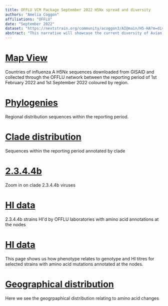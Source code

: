 ```yaml
---
title: OFFLU VCM Package September 2022 H5Nx spread and diversity
authors: "Amelia Coggon"
affiliations: "OFFLU"
date: "September 2022"
dataset: "https://nextstrain.org/community/acoggon3/AI@main/H5-HA?m=div"
abstract: "This narrative will showcase the current diversity of Avian influenza H5Nx viruses using sequences kindly shared by OFFLU and downloaded from GISAID (1st january 2022 - 1st september 2022. Only sequences within the reporting period of 1st February 2022 - 1st September 2022 are coloured by region and shown on the map."
---
```


# [Map View](https://nextstrain.org/community/acoggon3/AI@main/H5-HA?d=map&f_region=Africa,Americas,EastAsia,SouthAsia,centraleurope,easterneurope,southeastasia,westerneurope&m=div&p=full)

Countries of influenza A H5Nx sequences downloaded from GISAID and collected through the OFFLU network between the reporting period of 1st February 2022 and 1st September 2022 coloured by region.

# [Phylogenies](https://nextstrain.org/community/acoggon3/AI@main/H5-HA?d=tree&f_region=Africa,Americas,EastAsia,SouthAsia,centraleurope,easterneurope,southeastasia,westerneurope&m=div&p=full)

Regional distribution sequences within the reporting period.

# [Clade distribution](https://nextstrain.org/community/acoggon3/AI@main/H5-HA?c=clade&d=tree&f_region=Africa,Americas,EastAsia,SouthAsia,centraleurope,easterneurope,southeastasia,westerneurope&m=div&p=full)

Sequences within the reporting period annotated by clade

# [2.3.4.4b](https://nextstrain.org/community/acoggon3/AI@main/H5-HA?branchLabel=aa&d=tree&f_region=Africa,Americas,EastAsia,SouthAsia,centraleurope,easterneurope,southeastasia,westerneurope&m=div&p=full)

Zoom in on clade 2.3.4.4b viruses

# [HI data](https://nextstrain.org/community/acoggon3/AI@main/H5-HA?branchLabel=aa&c=CVV/HI&d=tree&m=div&p=full)

2.3.4.4b strains HI'd by OFFLU laboratories with amino acid annotations at the nodes

# [HI data](https://nextstrain.org/community/acoggon3/AI@main/H5-HA?branchLabel=aa&c=CVV/HI&d=tree&f_CVV/HI=16fold,2fold,4fold,8fold,CVV&m=div&p=full)

This page shows us how phenotype relates to genotype and HI titres for selected strains with amino acid mutations annotated at the nodes.

# [Geographical distribution](https://nextstrain.org/community/acoggon3/AI@main/H5-HA?branchLabel=aa&d=tree&m=div&p=full)

Here we see the geogrpaphical distribution relating to amino acid changes